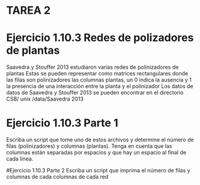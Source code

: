 

#   TAREA 2
# Ejercicio 1.10.3 Redes de polizadores de plantas
Saavedra y Stouffer 2013 estudiaron varias redes de polinizadores de plantas Estas se pueden representar como matrices rectangulares donde las filas son polinizadores
las columnas plantas, un 0 indica la ausencia y 1 la presencia de una interacción entre la planta y el polinizador Los datos de datos de Saavedra y Stouffer 2013 
se pueden encontrar en el directorio CSB/ unix /data/Saavedra 2013


# Ejercicio 1.10.3 Parte 1
Escriba un script que tome uno de estos archivos y determine el número de filas (polinizadores) y columnas (plantas). 
Tenga en cuenta que las columnas están separadas por espacios y que hay un espacio al final de cada línea.


#Ejercicio 1.10.3 Parte 2
Escriba un script que imprima el número de filas y columnas de cada columnas de cada red
